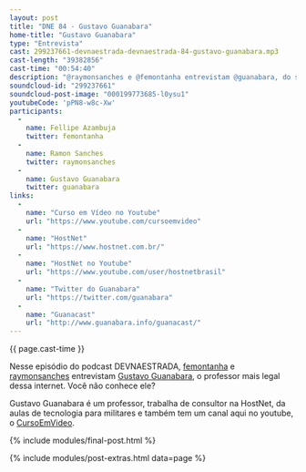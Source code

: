 ```yaml
---
layout: post
title: "DNE 84 - Gustavo Guanabara"
home-title: "Gustavo Guanabara"
type: "Entrevista"
cast: 299237661-devnaestrada-devnaestrada-84-gustavo-guanabara.mp3
cast-length: "39382856"
cast-time: "00:54:40"
description: "@raymonsanches e @femontanha entrevistam @guanabara, do saudoso GuanaCast. Uma incrível história do professor por vocação com certeza vai cativar você."
soundcloud-id: "299237661"
soundcloud-post-image: "000199773685-l0ysu1"
youtubeCode: 'pPN8-w8c-Xw'
participants:
  -
    name: Fellipe Azambuja
    twitter: femontanha
  -
    name: Ramon Sanches
    twitter: raymonsanches
  -
    name: Gustavo Guanabara
    twitter: guanabara
links:
  -
    name: "Curso em Vídeo no Youtube"
    url: "https://www.youtube.com/cursoemvideo"
  -
    name: "HostNet"
    url: "https://www.hostnet.com.br/"
  -
    name: "HostNet no Youtube"
    url: "https://www.youtube.com/user/hostnetbrasil"
  -
    name: "Twitter do Guanabara"
    url: "https://twitter.com/guanabara"
  -
    name: "Guanacast"
    url: "http://www.guanabara.info/guanacast/"
---
```


{{ page.cast-time }}

Nesse episódio do podcast DEVNAESTRADA, [femontanha](https://twitter.com/femontanha) e [raymonsanches](https://twitter.com/raymonsanches) entrevistam [Gustavo Guanabara](https://twitter.com/guanabara), o professor mais legal dessa internet. Você não conhece ele?

Gustavo Guanabara é um professor, trabalha de consultor na HostNet, da aulas de tecnologia para militares e também tem um canal aqui no youtube, o [CursoEmVideo](http://www.cursoemvideo.com/).

{% include modules/final-post.html %}

{% include modules/post-extras.html data=page %}
